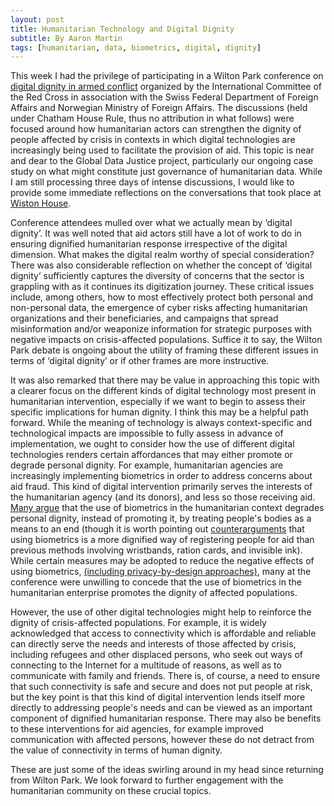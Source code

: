 ```yaml
---
layout: post
title: Humanitarian Technology and Digital Dignity
subtitle: By Aaron Martin
tags: [humanitarian, data, biometrics, digital, dignity]
---
```


This week I had the privilege of participating in a Wilton Park conference on [digital dignity in armed conflict](https://www.wiltonpark.org.uk/event/wp1698/) organized by the International Committee of the Red Cross in association with the Swiss Federal Department of Foreign Affairs and Norwegian Ministry of Foreign Affairs. The discussions (held under Chatham House Rule, thus no attribution in what follows) were focused around how humanitarian actors can strengthen the dignity of people affected by crisis in contexts in which digital technologies are increasingly being used to facilitate the provision of aid. This topic is near and dear to the Global Data Justice project, particularly our ongoing case study on what might constitute just governance of humanitarian data. While I am still processing three days of intense discussions, I would like to provide some immediate reflections on the conversations that took place at [Wiston House](https://www.wiltonpark.org.uk/about-us/wiston-house/).

Conference attendees mulled over what we actually mean by ‘digital dignity’. It was well noted that aid actors still have a lot of work to do in ensuring dignified humanitarian response irrespective of the digital dimension. What makes the digital realm worthy of special consideration? There was also considerable reflection on whether the concept of ‘digital dignity’ sufficiently captures the diversity of concerns that the sector is grappling with as it continues its digitization journey. These critical issues include, among others, how to most effectively protect both personal and non-personal data, the emergence of cyber risks affecting humanitarian organizations and their beneficiaries, and campaigns that spread misinformation and/or weaponize information for strategic purposes with negative impacts on crisis-affected populations. Suffice it to say, the Wilton Park debate is ongoing about the utility of framing these different issues in terms of ‘digital dignity’ or if other frames are more instructive.

It was also remarked that there may be value in approaching this topic with a clearer focus on the different kinds of digital technology most present in humanitarian intervention, especially if we want to begin to assess their specific implications for human dignity. I think this may be a helpful path forward. While the meaning of technology is always context-specific and technological impacts are impossible to fully assess in advance of implementation, we ought to consider how the use of different digital technologies renders certain affordances that may either promote or degrade personal dignity. For example, humanitarian agencies are increasingly implementing biometrics in order to address concerns about aid fraud. This kind of digital intervention primarily serves the interests of the humanitarian agency (and its donors), and less so those receiving aid. [Many argue](https://www.theengineroom.org/biometrics-in-the-humanitarian-sector/) that the use of biometrics in the humanitarian context degrades personal dignity, instead of promoting it, by treating people's bodies as a means to an end (though it is worth pointing out [counterarguments](https://www.thenewhumanitarian.org/opinion/2019/07/17/head-head-biometrics-and-aid) that using biometrics is a more dignified way of registering people for aid than previous methods involving wristbands, ration cards, and invisible ink). While certain measures may be adopted to reduce the negative effects of using biometrics, [(including privacy-by-design approaches)](https://blogs.icrc.org/law-and-policy/2019/10/18/innovation-protection-icrc-biometrics-policy/), many at the conference were unwilling to concede that the use of biometrics in the humanitarian enterprise promotes the dignity of affected populations.

However, the use of other digital technologies might help to reinforce the dignity of crisis-affected populations. For example, it is widely acknowledged that access to connectivity which is affordable and reliable can directly serve the needs and interests of those affected by crisis, including refugees and other displaced persons, who seek out ways of connecting to the Internet for a multitude of reasons, as well as to communicate with family and friends. There is, of course, a need to ensure that such connectivity is safe and secure and does not put people at risk, but the key point is that this kind of digital intervention lends itself more directly to addressing people's needs and can be viewed as an important component of dignified humanitarian response. There may also be benefits to these interventions for aid agencies, for example improved communication with affected persons, however these do not detract from the value of connectivity in terms of human dignity.

These are just some of the ideas swirling around in my head since returning from Wilton Park. We look forward to further engagement with the humanitarian community on these crucial topics.

